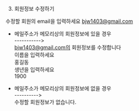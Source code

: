 3. 회원정보 수정하기

수정할 회원의 email을 입력하세요
bjw1403@gmail.com

- 메일주소가 메모리상의 회원정보에 있을 경우     
----------->      
bjw1403@gmail.com의 회원정보를 수정합니다    
이름을 입력하세요     
홍길동   
생년을 입력하세요     
1900


- 메일주소가 메모리상의 회원정보에 없을 경우     
---------->   
수정할 회원정보가 없습니다.
